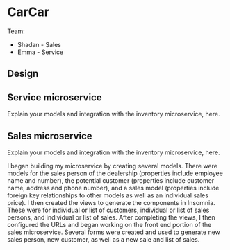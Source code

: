 # CarCar

Team:

* Shadan - Sales
* Emma - Service

## Design

## Service microservice

Explain your models and integration with the inventory
microservice, here.

## Sales microservice

Explain your models and integration with the inventory
microservice, here.

I began building my microservice by creating several models. There were models for the sales person of the dealership (properties include employee name and number), the potential customer (properties include customer name, address and phone number), and a sales model (properties include foreign key relationships to other models as well as an individual sales price). I then created the views to generate the components in Insomnia. These were for individual or list of customers, individual or list of sales persons, and individual or list of sales. After completing the views, I then configured the URLs and began working on the front end portion of the sales microservice. Several forms were created and used to generate new sales person, new customer, as well as a new sale and list of sales.